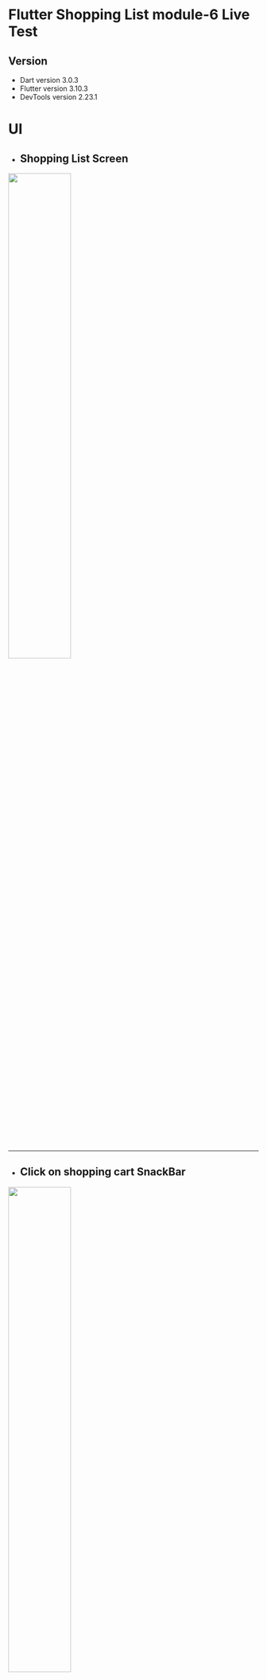 # Flutter **Shopping List** module-6 Live Test

## Version

-   Dart version 3.0.3
-   Flutter version 3.10.3
-   DevTools version 2.23.1

# UI

- ## Shopping List Screen
<img src="https://github.com/pd28CSE/-flutter_shopping_list_module6_livetest_ostad/assets/71305747/1b8ff500-e019-48c9-afaf-9e4cb6e8a7b7" width="50%" height="50%"><hr>

- ## Click on shopping cart SnackBar
<img src="https://github.com/pd28CSE/-flutter_shopping_list_module6_livetest_ostad/assets/71305747/ca036666-e307-4a2b-a507-2d1d699b0d2a" width="50%" height="50%"><hr>

